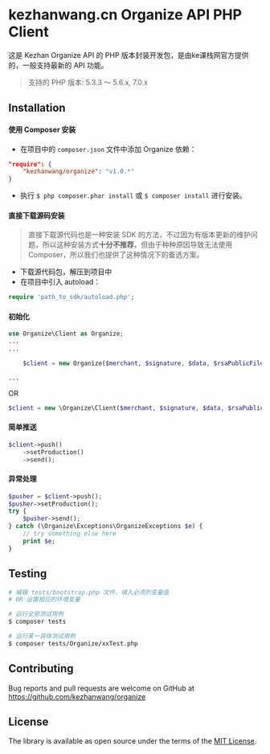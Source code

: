 # kezhanwang.cn Organize API PHP Client

这是 Kezhan Organize API 的 PHP 版本封装开发包，是由ke课栈网官方提供的，一般支持最新的 API 功能。

> 支持的 PHP 版本: 5.3.3 ～ 5.6.x, 7.0.x
## Installation

#### 使用 Composer 安装

- 在项目中的 `composer.json` 文件中添加 Organize 依赖：

```json
"require": {
    "kezhanwang/organize": "v1.0.*"
}
```

- 执行 `$ php composer.phar install` 或 `$ composer install` 进行安装。

#### 直接下载源码安装

> 直接下载源代码也是一种安装 SDK 的方法，不过因为有版本更新的维护问题，所以这种安装方式**十分不推荐**，但由于种种原因导致无法使用 Composer，所以我们也提供了这种情况下的备选方案。

- 下载源代码包，解压到项目中
- 在项目中引入 autoload：

```php
require 'path_to_sdk/autoload.php';
```

#### 初始化

```php
use Organize\Client as Organize;
...
...

    $client = new Organize($merchant, $signature, $data, $rsaPublicFile);

...
```

OR

```php
$client = new \Organize\Client($merchant, $signature, $data, $rsaPublicFile,);
```

#### 简单推送

```php
$client->push()
    ->setProduction()
    ->send();
```

#### 异常处理

```php
$pusher = $client->push();
$pusher->setProduction();
try {
    $pusher->send();
} catch (\Organize\Exceptions\OrganizeExceptions $e) {
    // try something else here
    print $e;
}
```

## Testing

```bash
# 编辑 tests/bootstrap.php 文件，填入必须的变量值
# OR 设置相应的环境变量

# 运行全部测试用例
$ composer tests

# 运行某一具体测试用例
$ composer tests/Organize/xxTest.php
```

## Contributing

Bug reports and pull requests are welcome on GitHub at https://github.com/kezhanwang/organize

## License

The library is available as open source under the terms of the [MIT License](http://opensource.org/licenses/MIT).
